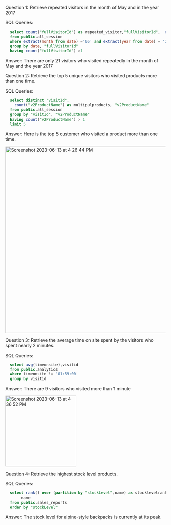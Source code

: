 Question 1: Retrieve repeated visitors in the month of May and in the year 2017

SQL Queries:
```sql
  select count("fullVisitorId") as repeated_visitor,"fullVisitorId",  extract(month from date) as visitingmonth, extract(year from date) as visitingyear
  from public.all_session
  where extract(month from date) ='05' and extract(year from date) = '2017' 
  group by date, "fullVisitorId"
  having count("fullVisitorId") >1 
```

Answer: There are only 21 visitors who visited repeatedly in the month of May and the year 2017

Question 2: Retrieve the top 5 unique visitors who visited products more than one time.

SQL Queries:
```sql
  select distinct "visitId", 
    count("v2ProductName") as multipulproducts, "v2ProductName"
  from public.all_session
  group by "visitId", "v2ProductName"
  having count("v2ProductName") > 1
  limit 5
```
Answer: Here is the top 5 customer who visited a product more than one time.
    
<img width="587" alt="Screenshot 2023-06-13 at 4 26 44 PM" src="https://github.com/kruti1028/SQL_PROJECT/assets/126723087/3ee62829-d711-4358-be7f-9bc552b6923f">


Question 3: Retrieve the average time on site spent by the visitors who spent nearly 2 minutes.

SQL Queries:
```sql
  select avg(timeonsite),visitid
  from public.analytics
  where timeonsite != '01:59:00'
  group by visitid
```

Answer: There are 9 visitors who visited more than 1 minute

<img width="223" alt="Screenshot 2023-06-13 at 4 36 52 PM" src="https://github.com/kruti1028/SQL_PROJECT/assets/126723087/a803654f-1559-4cf4-8547-93ccb8ced27f">

Question 4: Retrieve the highest stock level products.

SQL Queries:
```sql
  select rank() over (partition by "stockLevel",name) as stocklevelrank, 
       name
  from public.sales_reports
  order by "stockLevel"
```
Answer: The stock level for alpine-style backpacks is currently at its peak.


